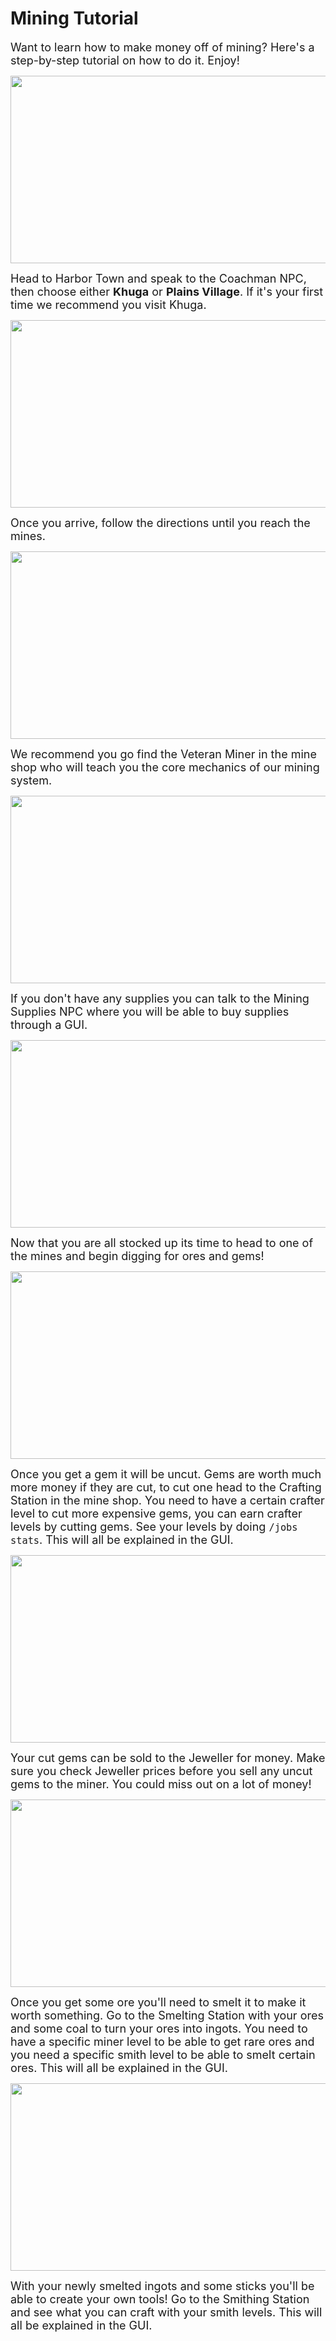# Mining Tutorial


<font size=4>Want to learn how to make money off of mining? Here's a step-by-step tutorial on how to do it. Enjoy!</font>

<p align=center><img src="https://s3.amazonaws.com/files.enjin.com/765924/modules/forum/attachments/2021-01-13_12.08.20+copy_1610545157.png"
     width="600"
     height="300"></p></p>

<font size=4>Head to Harbor Town and speak to the Coachman NPC, then choose either **Khuga** or **Plains Village**. If it's your first time we recommend you visit Khuga.</font>

<p align=center><img src="https://s3.amazonaws.com/files.enjin.com/765924/modules/forum/attachments/2021-01-13_12.08.53_1610545176.png"
     width="600"
     height="300"></p>

<font size=4>Once you arrive, follow the directions until you reach the mines.</font>

<p align=center><img src="https://s3.amazonaws.com/files.enjin.com/765924/modules/forum/attachments/2021-01-13_12.10.10_1610545196.png"
     width="600"
     height="300"></p>

<font size=4>We recommend you go find the Veteran Miner in the mine shop who will teach you the core mechanics of our mining system.</font>

<p align=center><img src="https://s3.amazonaws.com/files.enjin.com/765924/modules/forum/attachments/Screenshot+2021-01-13+at+12.14.39_1610545213.png"
     width="600"
     height="300"></p>

<font size=4>If you don't have any supplies you can talk to the Mining Supplies NPC where you will be able to buy supplies through a GUI.</font>

<p align=center><img src="https://s3.amazonaws.com/files.enjin.com/765924/modules/forum/attachments/2021-01-13_12.14.17_1610545235.png"
     width="600"
     height="300"></p>

<font size=4>Now that you are all stocked up its time to head to one of the mines and begin digging for ores and gems!</font>

<p align=center><img src="https://s3.amazonaws.com/files.enjin.com/765924/modules/forum/attachments/2021-01-13_12.15.40_1610545254.png"
     width="600"
     height="300"></p>

<font size=4>Once you get a gem it will be uncut. Gems are worth much more money if they are cut, to cut one head to the Crafting Station in the mine shop. You need to have a certain crafter level to cut more expensive gems, you can earn crafter levels by cutting gems. See your levels by doing <code>/jobs stats</code>. This will all be explained in the GUI.</font>

<p align=center><img src="https://s3.amazonaws.com/files.enjin.com/765924/modules/forum/attachments/2021-01-13_21.48.59+copy_1610574627.png"
     width="600"
     height="300"></p>

<font size=4>Your cut gems can be sold to the Jeweller for money. Make sure you check Jeweller prices before you sell any uncut gems to the miner. You could miss out on a lot of money!</font>

<p align=center><img src="https://s3.amazonaws.com/files.enjin.com/765924/modules/forum/attachments/2021-01-13_12.16.19_1610545271.png"
     width="600"
     height="300"></p>

<font size=4>Once you get some ore you'll need to smelt it to make it worth something. Go to the Smelting Station with your ores and some coal to turn your ores into ingots. You need to have a specific miner level to be able to get rare ores and you need a specific smith level to be able to smelt certain ores. This will all be explained in the GUI.</font>

<p align=center><img src="https://s3.amazonaws.com/files.enjin.com/765924/modules/forum/attachments/2021-01-13_13.28.14_1610545285.png"
     width="600"
     height="300"></p>

<font size=4>With your newly smelted ingots and some sticks you'll be able to create your own tools! Go to the Smithing Station and see what you can craft with your smith levels. This will all be explained in the GUI.</font>